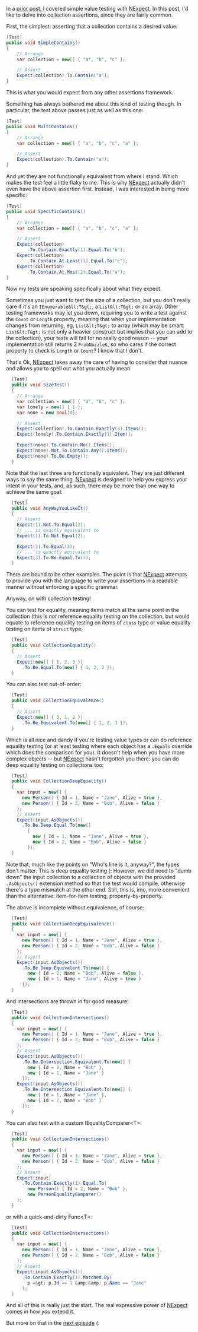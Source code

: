 In a [prior post](20170917_NExpectLevel1.md), I covered simple value testing with
[NExpect](https://github.com/fluffynuts/NExpect). In this post, I'd like to delve into collection assertions, since they are fairly common.

First, the simplest: asserting that a collection contains a desired value:<br />
```csharp
[Test]
public void SimpleContains()
{
    // Arrange
    var collection = new[] { "a", "b", "c" };

    // Assert
    Expect(collection).To.Contain("a");
}
```
This is what you would expect from any other assertions framework.

Something has always bothered me about this kind of testing though. In particular, the test above passes just as well as this one:
```csharp
[Test]
public void MultiContains()
{
    // Arrange
    var collection = new[] { "a", "b", "c", "a" };

    // Assert
    Expect(collection).To.Contain("a");
}
```
And yet they are not functionally equivalent from where I stand.
Which makes the test feel a little flaky to me. This is why
[NExpect](https://github.com/fluffynuts/NExpect) actually didn't even have the
above assertion first. Instead, I was interested in being more specific:
```csharp
[Test]
public void SpecificContains()
{
    // Arrange
    var collection = new[] { "a", "b", "c", "a" };

    // Assert
    Expect(collection)
        .To.Contain.Exactly(1).Equal.To("b");
    Expect(collection)
        .To.Contain.At.Least(1).Equal.To("c");
    Expect(collection)
        .To.Contain.At.Most(2).Equal.To("a");
}
```
Now my tests are speaking specifically about what they expect.

Sometimes you just want to test the size of a collection, but you
don't really care if it's an `IEnumerable&lt;T&gt;`, a `List&lt;T&gt;` or an array.
Other testing frameworks may let you down, requiring you to write a test against the
`Count` or `Length` property, meaning that when
your implementation changes from returning, eg, `List&lt;T&gt;` to array
(which may be smart: `List&lt;T&gt;` is not only a heavier construct but implies that you can add
to the collection), your tests will fail for no really good reason --
your implementation still returns 2 `FrobNozzle`s, so who cares if the correct property to
check is `Length` or `Count`? I know that I don't.

That's Ok, [NExpect](https://github.com/fluffynuts/NExpect) takes away the care of having to consider that nuance and allows you to spell out what you actually mean:

```csharp
  [Test]
  public void SizeTest()
  {
    // Arrange
    var collection = new[] { "a", "b", "c" };
    var lonely = new[] { 1 };
    var none = new bool[0];

    // Assert
    Expect(collection).To.Contain.Exactly(3).Items();
    Expect(lonely).To.Contain.Exactly(1).Item();

    Expect(none).To.Contain.No().Items();
    Expect(none).Not.To.Contain.Any().Items();
    Expect(none).To.Be.Empty();
  }
```

Note that the last three are functionally equivalent. They are just different ways to say the same thing. [NExpect](https://github.com/fluffynuts/NExpect) is
designed to help you express your intent in your tests, and, as such, there may be more than one way to achieve the same goal:
<br />
```csharp
  [Test]
  public void AnyWayYouLikeIt()
  {
    // Assert
    Expect(1).Not.To.Equal(2);
    // ... is exactly equivalent to
    Expect(1).To.Not.Equal(2);

    Expect(3).To.Equal(3);
    // ... is exactly equivalent to
    Expect(3).To.Be.Equal.To(3);
  }
```

There are bound to be other examples. The point is that [NExpect](https://github.com/fluffynuts/NExpect) attempts to provide you with the language
to write your assertions in a readable manner without enforcing a specific grammar.<br />

Anyway, on with collection testing!

You can test for equality, meaning items match at the same point in the collection (this is _not_ reference equality
testing on the collection, but would equate to reference equality testing on items of `class` type or value
equality testing on items of `struct` type:
```csharp
  [Test]
  public void CollectionEquality()
  {
    // Assert
    Expect(new[] { 1, 2, 3 })
      .To.Be.Equal.To(new[] { 1, 2, 3 });
  }
```
You can also test out-of-order:
```csharp
  [Test]
  public void CollectionEquivalence()
  {
    // Assert
    Expect(new[] { 3, 1, 2 })
      .To.Be.Equivalent.To(new[] { 1, 2, 3 });
  }
```
Which is all nice and dandy if you're testing value types or can do reference equality testing (or at least testing
where each object has a `.Equals` override which does the comparison for you). It doesn't help when you
have more complex objects -- but [NExpect](https://github.com/fluffynuts/NExpect) hasn't forgotten you there: you can do deep equality testing
on collections too:

```csharp
  [Test]
  public void CollectionDeepEquality()
  {
    var input = new[] {
      new Person() { Id = 1, Name = "Jane", Alive = true },
      new Person() { Id = 2, Name = "Bob", Alive = false }
    };
    // Assert
    Expect(input.AsObjects())
      .To.Be.Deep.Equal.To(new[]
        {
          new { Id = 1, Name = "Jane", Alive = true },
          new { Id = 2, Name = "Bob", Alive = false }
        });
  }
```

Note that, much like the points on "Who's line is it, anyway?", the types don't matter. This is deep equality testing (: However,
we did need to "dumb down" the input collection to a collection of objects with the provided `.AsObjects()` extension
method so that the test would compile, otherwise there's a type mismatch at the other end. Still, this is, imo, more convenient
than the alternative: item-for-item testing, property-by-property.<br />

The above is incomplete without equivalence, of course:

```csharp
  [Test]
  public void CollectionDeepEquivalence()
  {
    var input = new[] {
      new Person() { Id = 1, Name = "Jane", Alive = true },
      new Person() { Id = 2, Name = "Bob", Alive = false }
    };
    // Assert
    Expect(input.AsObjects())
      .To.Be.Deep.Equivalent.To(new[] {
        new { Id = 2, Name = "Bob", Alive = false },
        new { Id = 1, Name = "Jane", Alive = true }
      });
  }
```

And intersections are thrown in for good measure:

```csharp
  [Test]
  public void CollectionIntersections()
  {
    var input = new[] {
      new Person() { Id = 1, Name = "Jane", Alive = true },
      new Person() { Id = 2, Name = "Bob", Alive = false }
    };
    // Assert
    Expect(input.AsObjects())
      .To.Be.Intersection.Equivalent.To(new[] {
        new { Id = 2, Name = "Bob" },
        new { Id = 1, Name = "Jane" }
      });
    Expect(input.AsObjects())
      .To.Be.Intersection.Equivalent.To(new[] {
        new { Id = 1, Name = "Jane" },
        new { Id = 2, Name = "Bob" }
      });
  }
```

You can also test with a custom IEqualityComparer&lt;T&gt;:

```csharp
  [Test]
  public void CollectionIntersections()
  {
    var input = new[] {
      new Person() { Id = 1, Name = "Jane", Alive = true },
      new Person() { Id = 2, Name = "Bob", Alive = false }
    };
    // Assert
    Expect(input)
      .To.Contain.Exactly(1).Equal.To(
        new Person() { Id = 2, Name = "Bob" },
        new PersonEqualityComparer()
    );
  }
```

or with a quick-and-dirty Func&lt;T&gt;:

```csharp
  [Test]
  public void CollectionIntersections()
  {
    var input = new[] {
      new Person() { Id = 1, Name = "Jane", Alive = true },
      new Person() { Id = 2, Name = "Bob", Alive = false }
    };
    // Assert
    Expect(input.AsObjects())
      .To.Contain.Exactly(1).Matched.By(
        p =&gt; p.Id == 1 &amp;&amp; p.Name == "Jane"
      );
  }
```

And all of this is really just the start. The real expressive power of [NExpect](https://github.com/fluffynuts/NExpect) comes in how <i>you</i> extend it.<br />

But more on that in the [next episode](20170917_NExpectLevel3.md) (:
